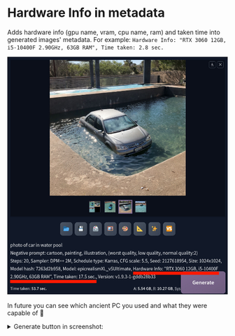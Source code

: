 # Hardware Info in metadata

Adds hardware info (gpu name, vram, cpu name, ram) and taken time into generated images' metadata. For example: `Hardware Info: "RTX 3060 12GB, i5-10400F 2.90GHz, 63GB RAM", Time taken: 2.8 sec.`

![](/img/img1.jpg)

In future you can see which ancient PC you used and what they were capable of 🫠

<details>
<summary>Generate button in screenshot:</summary>

- [SD Webui Moar Generate](https://github.com/Haoming02/sd-webui-moar-generate)
- [Gray-violet primary color](https://github.com/light-and-ray/sd-webui-gray-violet-primary-color)

</details>

